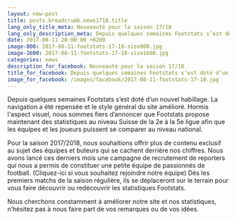 ```yaml
---
layout: new-post
title: posts.breadcrumb.news1718.title
lang_only_title_meta: Nouveauté pour la saison 17/18
lang_only_description_meta: Depuis quelques semaines Footstats s’est doté d’un nouvel habillage. La navigation a été repensée et le style général du site amélioré.
date: 2017-08-11 20:00:00 +0200
image-800: 2017-08-11-footstats-17-18-size800.jpg
image-1600: 2017-08-11-footstats-17-18-size1600.jpg
categories: news
description_for_facebook: Nouveauté pour la saison 17/18
title_for_facebook: Depuis quelques semaines Footstats s’est doté d’un nouvel habillage. La navigation a été repensée et le style général du site 
image_for_facebook: /images/facebook/2017-08-11-footstats-17-18.jpg
---
```

Depuis quelques semaines Footstats s’est doté d’un nouvel habillage. La navigation a été repensée et le style général du site amélioré. Hormis l'aspect visuel, nous sommes fiers d’annoncer que Footstats propose maintenant des statistiques au niveau Suisse de la 2e à la 5e ligue afin que les équipes et les joueurs puissent se comparer au niveau national.

Pour la saison 2017/2018, nous souhaitions offrir plus de contenu exclusif au sujet des équipes et buteurs qui se cachent derrière nos chiffres. Nous avons lancé ces derniers mois une campagne de recrutement de reporters qui nous a permis de constituer une petite équipe de passionnés de football. (Cliquez-ici si vous souhaitez rejoindre notre équipe) Dès les premiers matchs de la saison régulière, ils se déplaceront sur le terrain pour vous faire découvrir ou redécouvrir les statistiques Footstats.

Nous cherchons constamment à améliorer notre site et nos statistiques, n’hésitez pas à nous faire part de vos remarques ou de vos idées.